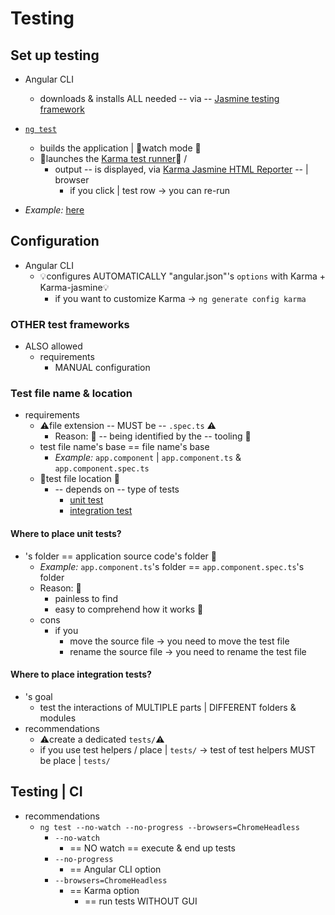 # Testing

## Set up testing

* Angular CLI
  * downloads & installs ALL needed -- via -- [Jasmine testing framework](https://jasmine.github.io)

* [`ng test`](../../cli/help/test.json)
  * builds the application | 👀watch mode 👀
  * 👀launches the [Karma test runner](https://karma-runner.github.io)👀 /
    * output -- is displayed, via [Karma Jasmine HTML Reporter](https://github.com/dfederm/karma-jasmine-html-reporter) -- | browser
      * if you click | test row -> you can re-run

* _Example:_ [here](../../examples/testing/overview)

## Configuration

* Angular CLI
  * 💡configures AUTOMATICALLY "angular.json"'s `options` with Karma + Karma-jasmine💡
    * if you want to customize Karma -> `ng generate config karma`

### OTHER test frameworks

* ALSO allowed
  * requirements
    * MANUAL configuration

### Test file name & location

* requirements
  * ⚠️file extension -- MUST be -- `.spec.ts` ⚠️
    * Reason: 🧠 -- being identified by the -- tooling 🧠
  * test file name's base == file name's base
    * _Example:_ `app.component` | `app.component.ts` & `app.component.spec.ts`
  * 👀test file location 👀
    * -- depends on -- type of tests
      * [unit test](#where-to-place-unit-tests)
      * [integration test](#where-to-place-integration-tests)

#### Where to place unit tests?

* 's folder == application source code's folder 👀
  * _Example:_ `app.component.ts`'s folder == `app.component.spec.ts`'s folder
  * Reason: 🧠
    * painless to find
    * easy to comprehend how it works 🧠
  * cons 
    * if you
      * move the source file -> you need to move the test file
      * rename the source file -> you need to rename the test file 

#### Where to place integration tests?

* 's goal
  * test the interactions of MULTIPLE parts | DIFFERENT folders & modules
* recommendations
  * ⚠️create a dedicated `tests/`⚠️
  * if you use test helpers / place | `tests/` -> test of test helpers MUST be place | `tests/`

## Testing | CI

* recommendations
  * `ng test --no-watch --no-progress --browsers=ChromeHeadless`
    * `--no-watch`
      * == NO watch == execute & end up tests
    * `--no-progress`
      * == Angular CLI option
    * `--browsers=ChromeHeadless`
      * == Karma option
        * == run tests WITHOUT GUI
